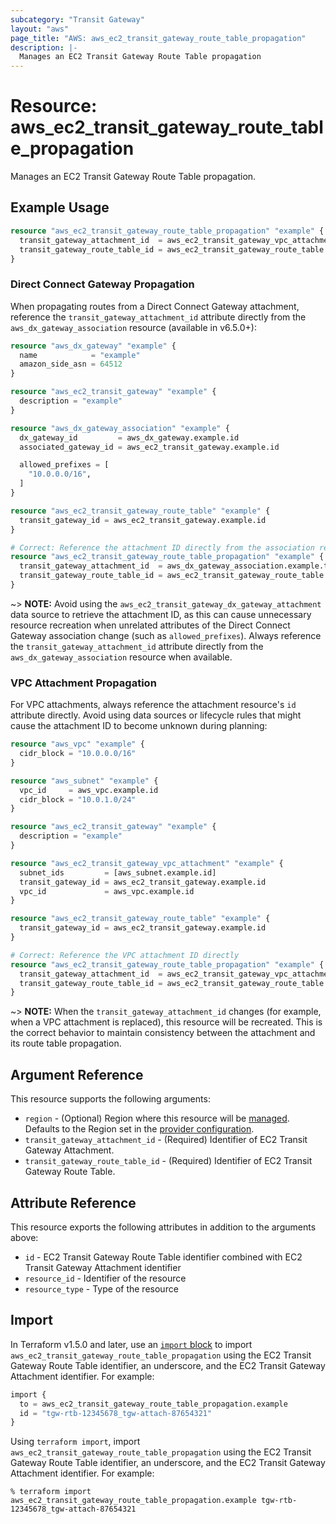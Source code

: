 ```yaml
---
subcategory: "Transit Gateway"
layout: "aws"
page_title: "AWS: aws_ec2_transit_gateway_route_table_propagation"
description: |-
  Manages an EC2 Transit Gateway Route Table propagation
---
```


# Resource: aws_ec2_transit_gateway_route_table_propagation

Manages an EC2 Transit Gateway Route Table propagation.

## Example Usage

```terraform
resource "aws_ec2_transit_gateway_route_table_propagation" "example" {
  transit_gateway_attachment_id  = aws_ec2_transit_gateway_vpc_attachment.example.id
  transit_gateway_route_table_id = aws_ec2_transit_gateway_route_table.example.id
}
```

### Direct Connect Gateway Propagation

When propagating routes from a Direct Connect Gateway attachment, reference the `transit_gateway_attachment_id` attribute directly from the `aws_dx_gateway_association` resource (available in v6.5.0+):

```terraform
resource "aws_dx_gateway" "example" {
  name            = "example"
  amazon_side_asn = 64512
}

resource "aws_ec2_transit_gateway" "example" {
  description = "example"
}

resource "aws_dx_gateway_association" "example" {
  dx_gateway_id         = aws_dx_gateway.example.id
  associated_gateway_id = aws_ec2_transit_gateway.example.id

  allowed_prefixes = [
    "10.0.0.0/16",
  ]
}

resource "aws_ec2_transit_gateway_route_table" "example" {
  transit_gateway_id = aws_ec2_transit_gateway.example.id
}

# Correct: Reference the attachment ID directly from the association resource
resource "aws_ec2_transit_gateway_route_table_propagation" "example" {
  transit_gateway_attachment_id  = aws_dx_gateway_association.example.transit_gateway_attachment_id
  transit_gateway_route_table_id = aws_ec2_transit_gateway_route_table.example.id
}
```

~> **NOTE:** Avoid using the `aws_ec2_transit_gateway_dx_gateway_attachment` data source to retrieve the attachment ID, as this can cause unnecessary resource recreation when unrelated attributes of the Direct Connect Gateway association change (such as `allowed_prefixes`). Always reference the `transit_gateway_attachment_id` attribute directly from the `aws_dx_gateway_association` resource when available.

### VPC Attachment Propagation

For VPC attachments, always reference the attachment resource's `id` attribute directly. Avoid using data sources or lifecycle rules that might cause the attachment ID to become unknown during planning:

```terraform
resource "aws_vpc" "example" {
  cidr_block = "10.0.0.0/16"
}

resource "aws_subnet" "example" {
  vpc_id     = aws_vpc.example.id
  cidr_block = "10.0.1.0/24"
}

resource "aws_ec2_transit_gateway" "example" {
  description = "example"
}

resource "aws_ec2_transit_gateway_vpc_attachment" "example" {
  subnet_ids         = [aws_subnet.example.id]
  transit_gateway_id = aws_ec2_transit_gateway.example.id
  vpc_id             = aws_vpc.example.id
}

resource "aws_ec2_transit_gateway_route_table" "example" {
  transit_gateway_id = aws_ec2_transit_gateway.example.id
}

# Correct: Reference the VPC attachment ID directly
resource "aws_ec2_transit_gateway_route_table_propagation" "example" {
  transit_gateway_attachment_id  = aws_ec2_transit_gateway_vpc_attachment.example.id
  transit_gateway_route_table_id = aws_ec2_transit_gateway_route_table.example.id
}
```

~> **NOTE:** When the `transit_gateway_attachment_id` changes (for example, when a VPC attachment is replaced), this resource will be recreated. This is the correct behavior to maintain consistency between the attachment and its route table propagation.

## Argument Reference

This resource supports the following arguments:

* `region` - (Optional) Region where this resource will be [managed](https://docs.aws.amazon.com/general/latest/gr/rande.html#regional-endpoints). Defaults to the Region set in the [provider configuration](https://registry.terraform.io/providers/hashicorp/aws/latest/docs#aws-configuration-reference).
* `transit_gateway_attachment_id` - (Required) Identifier of EC2 Transit Gateway Attachment.
* `transit_gateway_route_table_id` - (Required) Identifier of EC2 Transit Gateway Route Table.

## Attribute Reference

This resource exports the following attributes in addition to the arguments above:

* `id` - EC2 Transit Gateway Route Table identifier combined with EC2 Transit Gateway Attachment identifier
* `resource_id` - Identifier of the resource
* `resource_type` - Type of the resource

## Import

In Terraform v1.5.0 and later, use an [`import` block](https://developer.hashicorp.com/terraform/language/import) to import `aws_ec2_transit_gateway_route_table_propagation` using the EC2 Transit Gateway Route Table identifier, an underscore, and the EC2 Transit Gateway Attachment identifier. For example:

```terraform
import {
  to = aws_ec2_transit_gateway_route_table_propagation.example
  id = "tgw-rtb-12345678_tgw-attach-87654321"
}
```

Using `terraform import`, import `aws_ec2_transit_gateway_route_table_propagation` using the EC2 Transit Gateway Route Table identifier, an underscore, and the EC2 Transit Gateway Attachment identifier. For example:

```console
% terraform import aws_ec2_transit_gateway_route_table_propagation.example tgw-rtb-12345678_tgw-attach-87654321
```
